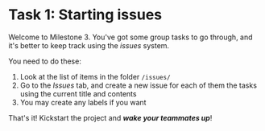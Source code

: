 # Task 1: Starting issues

Welcome to Milestone 3. You've got some group tasks to go through, and it's better to keep track using the *issues* system.

You need to do these:
1. Look at the list of items in the folder `/issues/`
2. Go to the *Issues* tab, and create a new issue for each of them the tasks using the current title and contents
3. You may create any labels if you want

That's it! Kickstart the project and ***wake your teammates up***!
